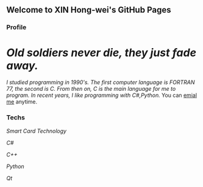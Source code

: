 ## Welcome to XIN Hong-wei's GitHub Pages

### Profile
# _**Old soldiers never die, they just fade away**._ 
_I studied programming in 1990's. The first computer language is FORTRAN 77, the second is C. From then on, C is the main language for me to program. In recent years, I like programming with C#,Python._
You can [emial me](mailto:xinhw@me.com) anytime. 

### Techs
_Smart Card Technology_ <p>
_C#_ <p>
_C++_ <p> 
_Python_ <p>
_Qt_ <p>
